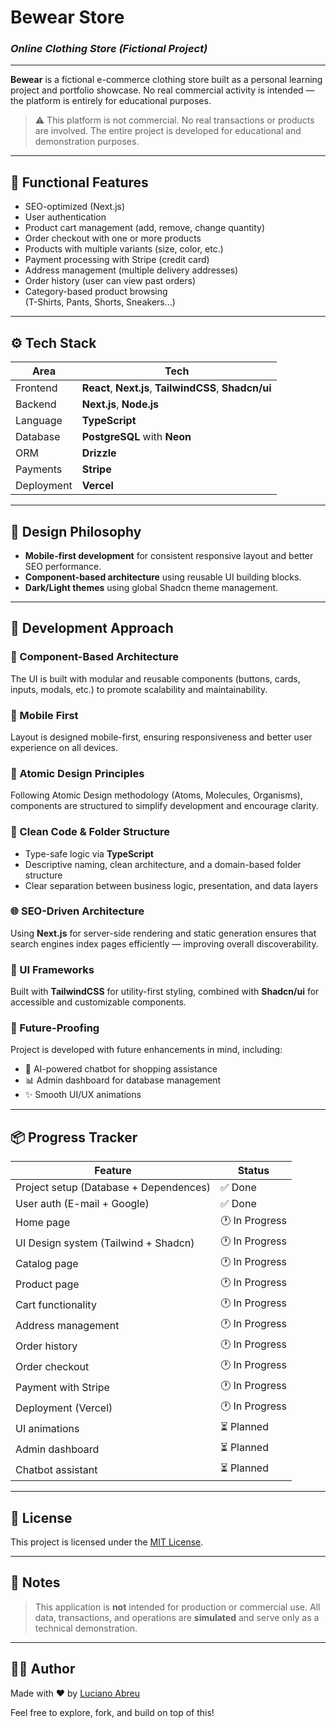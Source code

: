 # Bewear Store

### _Online Clothing Store (Fictional Project)_

---

**Bewear** is a fictional e-commerce clothing store built as a personal learning project and portfolio showcase. No real commercial activity is intended — the platform is entirely for educational purposes.

> ⚠️ This platform is not commercial. No real transactions or products are involved. The entire project is developed for educational and demonstration purposes.

---

## 🚀 Functional Features

- SEO-optimized (Next.js)
- User authentication
- Product cart management (add, remove, change quantity)
- Order checkout with one or more products
- Products with multiple variants (size, color, etc.)
- Payment processing with Stripe (credit card)
- Address management (multiple delivery addresses)
- Order history (user can view past orders)
- Category-based product browsing  
  (T-Shirts, Pants, Shorts, Sneakers...)

---

## ⚙️ Tech Stack

| Area       | Tech                                                   |
| ---------- | ------------------------------------------------------ |
| Frontend   | **React**, **Next.js**, **TailwindCSS**, **Shadcn/ui** |
| Backend    | **Next.js**, **Node.js**                               |
| Language   | **TypeScript**                                         |
| Database   | **PostgreSQL** with **Neon**                           |
| ORM        | **Drizzle**                                            |
| Payments   | **Stripe**                                             |
| Deployment | **Vercel**                                             |

---

## 📱 Design Philosophy

- **Mobile-first development** for consistent responsive layout and better SEO performance.
- **Component-based architecture** using reusable UI building blocks.
- **Dark/Light themes** using global Shadcn theme management.

---

## 🔧 Development Approach

### 🧱 Component-Based Architecture

The UI is built with modular and reusable components (buttons, cards, inputs, modals, etc.) to promote scalability and maintainability.

### 📲 Mobile First

Layout is designed mobile-first, ensuring responsiveness and better user experience on all devices.

### 🧠 Atomic Design Principles

Following Atomic Design methodology (Atoms, Molecules, Organisms), components are structured to simplify development and encourage clarity.

### 🧼 Clean Code & Folder Structure

- Type-safe logic via **TypeScript**
- Descriptive naming, clean architecture, and a domain-based folder structure
- Clear separation between business logic, presentation, and data layers

### 🌐 SEO-Driven Architecture

Using **Next.js** for server-side rendering and static generation ensures that search engines index pages efficiently — improving overall discoverability.

### 🌈 UI Frameworks

Built with **TailwindCSS** for utility-first styling, combined with **Shadcn/ui** for accessible and customizable components.

### 🧪 Future-Proofing

Project is developed with future enhancements in mind, including:

- 🔮 AI-powered chatbot for shopping assistance
- 📊 Admin dashboard for database management
- ✨ Smooth UI/UX animations

---

## 📦 Progress Tracker

| Feature                                | Status         |
| -------------------------------------- | -------------- |
| Project setup (Database + Dependences) | ✅ Done        |
| User auth (E-mail + Google)            | ✅ Done        |
| Home page                              | 🕐 In Progress |
| UI Design system (Tailwind + Shadcn)   | 🕐 In Progress |
| Catalog page                           | 🕐 In Progress |
| Product page                           | 🕐 In Progress |
| Cart functionality                     | 🕐 In Progress |
| Address management                     | 🕐 In Progress |
| Order history                          | 🕐 In Progress |
| Order checkout                         | 🕐 In Progress |
| Payment with Stripe                    | 🕐 In Progress |
| Deployment (Vercel)                    | 🕐 In Progress |
| UI animations                          | ⏳ Planned     |
| Admin dashboard                        | ⏳ Planned     |
| Chatbot assistant                      | ⏳ Planned     |

---

## 📄 License

This project is licensed under the [MIT License](LICENSE).

---

## 📝 Notes

> This application is **not** intended for production or commercial use. All data, transactions, and operations are **simulated** and serve only as a technical demonstration.

---

## 🙋‍♂️ Author

Made with ❤️ by [Luciano Abreu](https://github.com/LucianoAbreu)

Feel free to explore, fork, and build on top of this!
